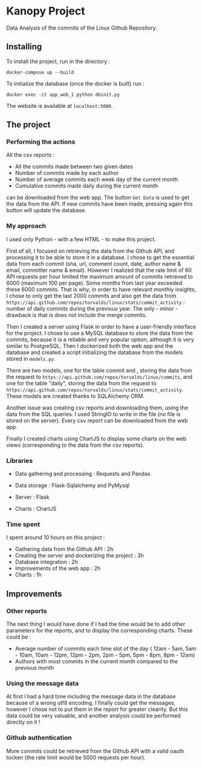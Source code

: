 # Kanopy Project

Data Analysis of the commits of the Linux Github Repository.

## Installing

To install the project, run in the directory :

```
docker-compose up --build
```

To initialize the database (once the docker is built) run :

```
docker exec -it app_web_1 python dbinit.py
```

The website is available at ```localhost:5000```.

## The project

### Performing the actions

All the csv reports :
* All the commits made between two given dates
* Number of commits made by each author
* Number of average commits each week day of the current month
* Cumulative commits made daily during the current month

can be downloaded from the web app. The button ```Get Data``` is used to get the data from the API. If new commits have been made, pressing again this button will update the database.

### My approach

I used only Python - with a few HTML -  to make this project.

First of all, I focused on retrieving the data from the Github API, and processing it to be able to store it in a database. I chose to get the essential data from each commit (sha, url, comment count, date, author name & email, committer name & email). However I realized that the rate limit of 60 API requests per hour limited the maximum amount of commits retrieved to 6000 (maximum 100 per page). Some months from last year exceeded these 6000 commits. That is why, in order to have  relevant monthly insights, I chose to only get the last 2000 commits and also get the data from ```https://api.github.com/repos/torvalds/linux/stats/commit_activity``` : number of daily commits during the previous year. The only - minor - drawback is that is does not include the merge commits.


Then I created a server using Flask in order to have a user-friendly interface for the project. I chose to use a MySQL database to store the data from the commits, because it is a reliable and very popular option, although it is very similar to PostgreSQL. Then I dockerized both the web app and the database and created a script initializing the database from the models stored in ```models.py```. 

There are two models, one for the table commit and , storing the data from the request to ```https://api.github.com/repos/torvalds/linux/commits```, and one for the table "daily", storing the data from the request to ```https://api.github.com/repos/torvalds/linux/stats/commit_activity```. These models are created thanks to SQLAlchemy ORM. 

Another issue was creating csv reports and downloading them, using the data from the SQL queries. I used StringIO to write in the file (no file is stored on the server). Every csv report can be downloaded from the web app.

Finally I created charts using ChartJS to display some charts on the web views (corresponding to the data from the csv reports).

### Libraries 

* Data gathering and processing : Requests and Pandas

* Data storage : Flask-Sqlalchemy and PyMysql

* Server : Flask

* Charts : ChartJS

### Time spent

I spent around 10 hours on this project :
* Gathering data from the Github API : 2h
* Creating the server and dockerizing the project : 3h
* Database integration : 2h
* Improvements of the web app : 2h
* Charts : 1h

## Improvements

### Other reports

The next thing I would have done if I had the time would be to add other parameters for the reports, and to display the corresponding charts. These could be :
* Average number of commits each time slot of the day ( 12am - 5am, 5am - 10am, 10am - 12pm, 12pm - 2pm, 2pm - 5pm, 5pm - 8pm, 8pm - 12am)
* Authors with most commits in the current month compared to the previous month

### Using the message data

At first I had a hard time including the message data in the database because of a wrong utf8 encoding. I finally could get the messages, however I chose not to put them in the report for greater clearity. But this data could be very valuable, and another analysis could be performed directly on it !

### Github authentication


More commits could be retrieved from the Github API with a valid oauth tocken (the rate limit would be 5000 requests per hour).
















